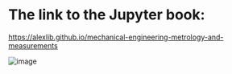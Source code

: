 # The link to the Jupyter book:
https://alexlib.github.io/mechanical-engineering-metrology-and-measurements

![[image](https://alexlib.github.io/mechanical-engineering-metrology-and-measurements)](https://github.com/user-attachments/assets/22a4647c-eae6-45b7-9209-9cb9bd6dae0b)
